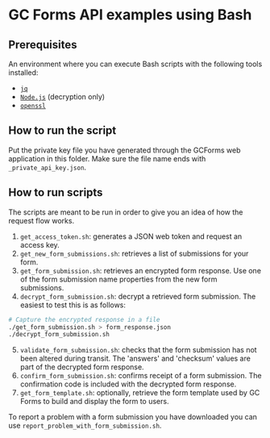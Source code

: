 # GC Forms API examples using Bash

## Prerequisites

An environment where you can execute Bash scripts with the following tools installed:
- [`jq`](https://jqlang.github.io/jq/download/)
- [`Node.js`](https://nodejs.org/en/download/package-manager) (decryption only)
- [`openssl`](https://openssl-library.org/source/index.html)

## How to run the script

Put the private key file you have generated through the GCForms web application in this folder. Make sure the file name ends with `_private_api_key.json`.

## How to run scripts

The scripts are meant to be run in order to give you an idea of how the request flow works.

1. `get_access_token.sh`: generates a JSON web token and request an access key.
2. `get_new_form_submissions.sh`: retrieves a list of submissions for your form.
3. `get_form_submission.sh`: retrieves an encrypted form response. Use one of the form submission name properties from the new form submissions. 
4. `decrypt_form_submission.sh`: decrypt a retrieved form submission. The easiest to test this is as follows:
```sh
# Capture the encrypted response in a file
./get_form_submission.sh > form_response.json
./decrypt_form_submission.sh
```
5. `validate_form_submission.sh`: checks that the form submission has not been altered during transit. The 'answers' and 'checksum' values are part of the decrypted form response.
6. `confirm_form_submission.sh`: confirms receipt of a form submission. The confirmation code is included with the decrypted form response.
7. `get_form_template.sh`: optionally, retrieve the form template used by GC Forms to build and display the form to users.

To report a problem with a form submission you have downloaded you can use `report_problem_with_form_submission.sh`.
